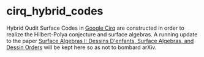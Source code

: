 # cirq_hybrid_codes
Hybrid Qudit Surface Codes in [Google Cirq](https://quantumai.google/cirq) are constructed in order to realize the Hilbert-Polya conjecture and surface algebras. A running update to the paper [Surface Algebras I: Dessins D'enfants, Surface Algebras, and Dessin Orders](https://arxiv.org/abs/1810.06750) will be kept here so as not to bombard arXiv. 
